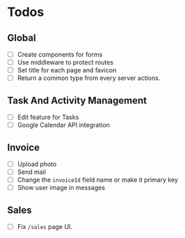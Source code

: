 # Todos

## Global

- [ ] Create components for forms
- [ ] Use middleware to protect routes
- [ ] Set title for each page and favicon
- [ ] Return a common type from every server actions.

## Task And Activity Management

- [ ] Edit feature for Tasks
- [ ] Google Calendar API integration

## Invoice

- [ ] Upload photo
- [ ] Send mail
- [ ] Change the `invoiceId` field name or make it primary key
- [ ] Show user image in messages

## Sales

- [ ] Fix `/sales` page UI.
